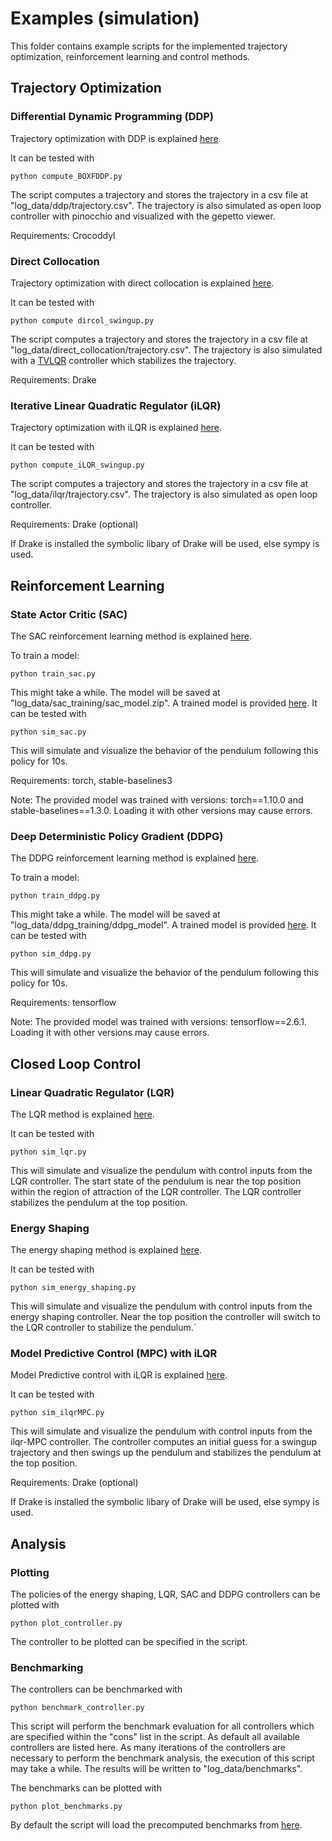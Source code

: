 #  Examples (simulation)

This folder contains example scripts for the implemented trajectory optimization, reinforcement learning and control methods.

## Trajectory Optimization

### Differential Dynamic Programming (DDP)

Trajectory optimization with DDP is explained [here](https://github.com/dfki-ric-underactuated-lab/torque_limited_simple_pendulum/blob/master/software/python/simple_pendulum/trajectory_optimization/ddp).

It can be tested with

    python compute_BOXFDDP.py

The script computes a trajectory and stores the trajectory in a csv file at "log_data/ddp/trajectory.csv". The trajectory is also simulated as open loop controller with pinocchio and visualized with the gepetto viewer.

Requirements: Crocoddyl

### Direct Collocation

Trajectory optimization with direct collocation is explained [here](https://github.com/dfki-ric-underactuated-lab/torque_limited_simple_pendulum/blob/master/software/python/simple_pendulum/trajectory_optimization/direct_collocation). 

It can be tested with

    python compute dircol_swingup.py

The script computes a trajectory and stores the trajectory in a csv file at "log_data/direct_collocation/trajectory.csv". The trajectory is also simulated with a [TVLQR](https://github.com/dfki-ric-underactuated-lab/torque_limited_simple_pendulum/blob/master/software/python/simple_pendulum/controllers/tvlqr) controller which stabilizes the trajectory.

Requirements: Drake

### Iterative Linear Quadratic Regulator (iLQR)

Trajectory optimization with iLQR is explained [here](https://github.com/dfki-ric-underactuated-lab/torque_limited_simple_pendulum/blob/master/software/python/simple_pendulum/trajectory_optimization/ilqr).

It can be tested with

    python compute_iLQR_swingup.py

The script computes a trajectory and stores the trajectory in a csv file at "log_data/ilqr/trajectory.csv". The trajectory is also simulated as open loop controller.

Requirements: Drake (optional)

If Drake is installed the symbolic libary of Drake will be used, else sympy is used.

## Reinforcement Learning

### State Actor Critic (SAC)

The SAC reinforcement learning method is explained [here](https://github.com/dfki-ric-underactuated-lab/torque_limited_simple_pendulum/blob/master/software/python/simple_pendulum/controllers/sac).

To train a model:

    python train_sac.py

This might take a while. The model will be saved at "log_data/sac_training/sac_model.zip". A trained model is provided [here](https://github.com/dfki-ric-underactuated-lab/torque_limited_simple_pendulum/blob/master/data/models/sac_model.zip). It can be tested with

    python sim_sac.py

This will simulate and visualize the behavior of the pendulum following this policy for 10s.

Requirements: torch, stable-baselines3

Note: The provided model was trained with versions: torch==1.10.0 and stable-baselines==1.3.0. Loading it with other versions may cause errors.

### Deep Deterministic Policy Gradient (DDPG)

The DDPG reinforcement learning method is explained [here](https://github.com/dfki-ric-underactuated-lab/torque_limited_simple_pendulum/blob/master/software/python/simple_pendulum/controllers/ddpg).

To train a model:

    python train_ddpg.py

This might take a while. The model will be saved at "log_data/ddpg_training/ddpg_model". A trained model is provided [here](https://github.com/dfki-ric-underactuated-lab/torque_limited_simple_pendulum/blob/master/data/models/ddpg_model). It can be tested with

    python sim_ddpg.py

This will simulate and visualize the behavior of the pendulum following this policy for 10s.

Requirements: tensorflow

Note: The provided model was trained with versions: tensorflow==2.6.1. Loading it with other versions may cause errors.

## Closed Loop Control

### Linear Quadratic Regulator (LQR)

The LQR method is explained [here](https://github.com/dfki-ric-underactuated-lab/torque_limited_simple_pendulum/blob/master/software/python/simple_pendulum/controllers/lqr).

It can be tested with

    python sim_lqr.py

This will simulate and visualize the pendulum with control inputs from the LQR controller.
The start state of the pendulum is near the top position within the region of attraction of the LQR controller. The LQR controller stabilizes the pendulum at the top position.

### Energy Shaping

The energy shaping method is explained [here](https://github.com/dfki-ric-underactuated-lab/torque_limited_simple_pendulum/blob/master/software/python/simple_pendulum/controllers/energy_shaping).

It can be tested with

    python sim_energy_shaping.py

This will simulate and visualize the pendulum with control inputs from the energy shaping controller. Near the top position the controller will switch to the LQR controller to stabilize the pendulum.´

### Model Predictive Control (MPC) with iLQR

Model Predictive control with iLQR is explained [here](https://github.com/dfki-ric-underactuated-lab/torque_limited_simple_pendulum/blob/master/software/python/simple_pendulum/controllers/ilqr).

It can be tested with

    python sim_ilqrMPC.py

This will simulate and visualize the pendulum with control inputs from the ilqr-MPC controller.
The controller computes an initial guess for a swingup trajectory and then swings up the pendulum and stabilizes the pendulum at the top position.

Requirements: Drake (optional)

If Drake is installed the symbolic libary of Drake will be used, else sympy is used.

## Analysis

### Plotting

The policies of the energy shaping, LQR, SAC and DDPG controllers can be plotted with

    python plot_controller.py

The controller to be plotted can be specified in the script.

### Benchmarking

The controllers can be benchmarked with

    python benchmark_controller.py

This script will perform the benchmark evaluation for all controllers which are specified within the "cons" list in the script. As default all available controllers are listed here. As many iterations of the controllers are necessary to perform the benchmark analysis, the execution of this script may take a while. The results will be written to "log_data/benchmarks".

The benchmarks can be plotted with

    python plot_benchmarks.py

By default the script will load the precomputed benchmarks from [here](https://github.com/dfki-ric-underactuated-lab/torque_limited_simple_pendulum/blob/master/data/benchmarks).



